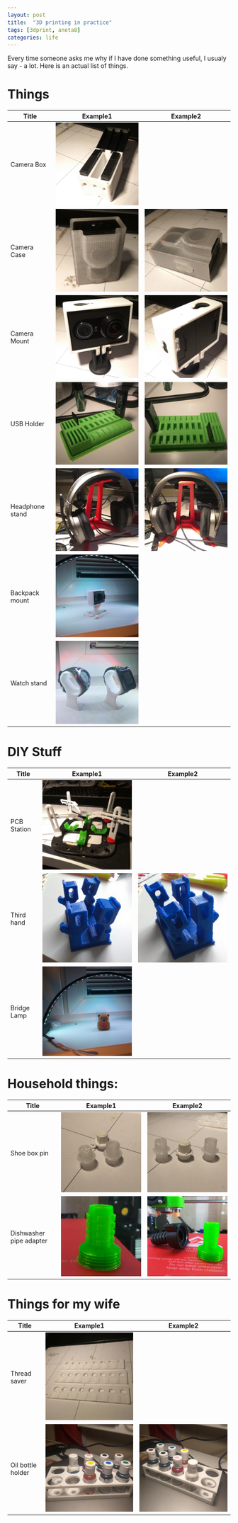```yaml
---
layout: post
title:  "3D printing in practice"
tags: [3dprint, aneta8]
categories: life
---
```


Every time someone asks me why if I have done something useful, I usualy say - a lot. Here is an actual list of things.

# Things

| Title           | Example1                                 | Example2                                 |
| --------------- | ---------------------------------------- | ---------------------------------------- |
| Camera Box      | ![](/assets/3dprint/camerabox1.jpg)      |                                          |
| Camera Case     | ![](/assets/3dprint/cameracase1.jpg)     | ![](/assets/3dprint/cameracase2.jpg)     |
| Camera Mount    | ![](/assets/3dprint/cameramount1.jpg)    | ![](/assets/3dprint/cameramount2.jpg)    |
| USB Holder      | ![](/assets/3dprint/usbholder1.jpg)      | ![](/assets/3dprint/usbholder2.jpg)      |
| Headphone stand | ![](/assets/3dprint/headphonestand1.jpg) | ![](/assets/3dprint/headphonestand2.jpg) |
| Backpack mount  | ![](/assets/3dprint/camerashouldermount.jpg) |                                      |
| Watch stand     | ![](/assets/3dprint/watchstand.jpg)      |                                          |

# DIY Stuff

| Title       | Example1                             | Example2                            |
| ----------- | ------------------------------------ | ----------------------------------- |
| PCB Station | ![](/assets/3dprint/pcbstation1.jpg) |                                     |
| Third hand  | ![](/assets/3dprint/thirdhand1.jpg)  | ![](/assets/3dprint/thirdhand2.jpg) |
| Bridge Lamp | ![](/assets/3dprint/bridgelamp.jpg)  |                                     |

# Household things:

| Title                   | Example1                             | Example2                             |
| ----------------------- | ------------------------------------ | ------------------------------------ |
| Shoe box pin            | ![](/assets/3dprint/shoeboxpin1.jpg) | ![](/assets/3dprint/shoeboxpin2.jpg) |
| Dishwasher pipe adapter | ![](/assets/3dprint/pipe1.jpg)       | ![](/assets/3dprint/pipe2.jpg)       |

# Things for my wife

| Title             | Example1                                  | Example2                                  |
| ----------------- | ----------------------------------------- | ----------------------------------------- |
| Thread saver      | ![](/assets/3dprint/threadsaver.jpg)      |                                           |
| Oil bottle holder | ![](/assets/3dprint/oitbottleholder1.jpg) | ![](/assets/3dprint/oitbottleholder2.jpg) |
